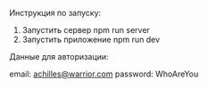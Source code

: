 Инструкция по запуску:

1. Запустить сервер
   npm run server
2. Запустить приложение
   npm run dev

Данные для авторизации:

email: achilles@warrior.com
password: WhoAreYou
